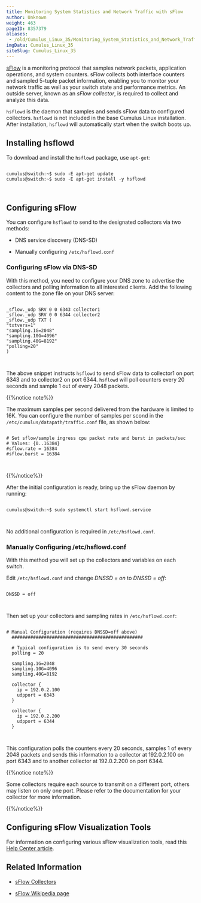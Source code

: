```yaml
---
title: Monitoring System Statistics and Network Traffic with sFlow
author: Unknown
weight: 463
pageID: 8357379
aliases:
 - /old/Cumulus_Linux_35/Monitoring_System_Statistics_and_Network_Traffic_with_sFlow.html
imgData: Cumulus_Linux_35
siteSlug: Cumulus_Linux_35
---
```

[sFlow](http://www.sflow.org/index.php) is a monitoring protocol that
samples network packets, application operations, and system counters.
sFlow collects both interface counters and sampled 5-tuple packet
information, enabling you to monitor your network traffic as well as
your switch state and performance metrics. An outside server, known as
an *sFlow collector*, is required to collect and analyze this data.

`hsflowd` is the daemon that samples and sends sFlow data to configured
collectors. `hsflowd` is not included in the base Cumulus Linux
installation. After installation, `hsflowd` will automatically start
when the switch boots up.

## Installing hsflowd

To download and install the `hsflowd` package, use `apt-get`:

``` 
                   
cumulus@switch:~$ sudo -E apt-get update
cumulus@switch:~$ sudo -E apt-get install -y hsflowd
   
    
```

## Configuring sFlow

You can configure `hsflowd` to send to the designated collectors via two
methods:

  - DNS service discovery (DNS-SD)

  - Manually configuring `/etc/hsflowd.conf`

### Configuring sFlow via DNS-SD

With this method, you need to configure your DNS zone to advertise the
collectors and polling information to all interested clients. Add the
following content to the zone file on your DNS server:

``` 
                   
_sflow._udp SRV 0 0 6343 collector1
_sflow._udp SRV 0 0 6344 collector2
_sflow._udp TXT (
"txtvers=1"
"sampling.1G=2048"
"sampling.10G=4096"
"sampling.40G=8192"
"polling=20"
)
   
    
```

The above snippet instructs `hsflowd` to send sFlow data to collector1
on port 6343 and to collector2 on port 6344. `hsflowd` will poll
counters every 20 seconds and sample 1 out of every 2048 packets.

{{%notice note%}}

The maximum samples per second delivered from the hardware is limited to
16K. You can configure the number of samples per scond in the
`/etc/cumulus/datapath/traffic.conf` file, as shown below:

``` 
                   
# Set sflow/sample ingress cpu packet rate and burst in packets/sec
# Values: {0..16384}
#sflow.rate = 16384
#sflow.burst = 16384
   
    
```

{{%/notice%}}

After the initial configuration is ready, bring up the sFlow daemon by
running:

``` 
                   
cumulus@switch:~$ sudo systemctl start hsflowd.service
   
    
```

No additional configuration is required in `/etc/hsflowd.conf`.

### Manually Configuring /etc/hsflowd.conf

With this method you will set up the collectors and variables on each
switch.

Edit `/etc/hsflowd.conf` and change *DNSSD = on* to *DNSSD = off*:

``` 
                   
DNSSD = off
   
    
```

Then set up your collectors and sampling rates in `/etc/hsflowd.conf`:

``` 
                   
# Manual Configuration (requires DNSSD=off above)
  #################################################
 
  # Typical configuration is to send every 30 seconds
  polling = 20
 
  sampling.1G=2048
  sampling.10G=4096
  sampling.40G=8192
 
  collector {
    ip = 192.0.2.100
    udpport = 6343
  }
 
  collector {
    ip = 192.0.2.200
    udpport = 6344
  }
   
    
```

This configuration polls the counters every 20 seconds, samples 1 of
every 2048 packets and sends this information to a collector at
192.0.2.100 on port 6343 and to another collector at 192.0.2.200 on port
6344.

{{%notice note%}}

Some collectors require each source to transmit on a different port,
others may listen on only one port. Please refer to the documentation
for your collector for more information.

{{%/notice%}}

## Configuring sFlow Visualization Tools

For information on configuring various sFlow visualization tools, read
this [Help Center
article](https://support.cumulusnetworks.com/hc/en-us/articles/201787866--WIP-Configuring-and-using-sFlow-visualization-tools).

## Related Information

  - [sFlow Collectors](http://www.sflow.org/products/collectors.php)

  - [sFlow Wikipedia page](http://en.wikipedia.org/wiki/SFlow)
